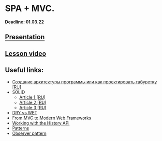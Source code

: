 # SPA + MVC.

<!-- ## [Home Work]()  
  -->
**Deadline: 01.03.22**   

## [Presentation](https://slides.com/aleh_lipski/deck-d202c7)
## [Lesson video](https://drive.google.com/drive/folders/1AgO-zl4K8fc3S-rZXEpa6nFcQhSNBfO0?usp=sharing)

## Useful links:
* [Создание архитектуры программы или как проектировать табуретку [RU]](https://habr.com/ru/post/276593/)
* SOLID
  * [Article 1 [RU]](http://igor.quatrocode.com/2008/09/solid-top-5.html)
  * [Article 2 [RU]](https://blog.byndyu.ru/2009/10/solid.html)
  * [Article 3 [RU]](http://sergeyteplyakov.blogspot.com/2014/10/solid.html)
* [DRY vs WET](https://apptech.com.tr/5-benefits-of-applying-dry-principle-to-your-code/)
* [From MVC to Modern Web Frameworks](https://medium.com/hackernoon/from-mvc-to-modern-web-frameworks-8067ec9dee65)  
* [Working with the History API](https://developer.mozilla.org/en-US/docs/Web/API/History_API/Working_with_the_History_API)
* [Patterns](https://refactoring.guru/design-patterns)
* [Observer pattern](https://refactoring.guru/design-patterns/observer)